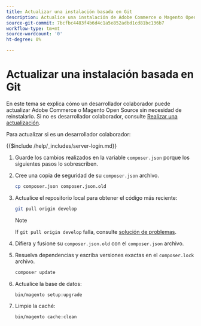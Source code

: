 ```yaml
---
title: Actualizar una instalación basada en Git
description: Actualice una instalación de Adobe Commerce o Magento Open Source que haya clonado desde un repositorio de Git.
source-git-commit: 7bcfbc4483f4b6d4c1a5e852adbd1cd81bc136b7
workflow-type: tm+mt
source-wordcount: '0'
ht-degree: 0%

---
```



# Actualizar una instalación basada en Git

En este tema se explica cómo un desarrollador colaborador puede actualizar Adobe Commerce o Magento Open Source sin necesidad de reinstalarlo. Si no es desarrollador colaborador, consulte [Realizar una actualización](../implementation/perform-upgrade.md).

Para actualizar si es un desarrollador colaborador:

{{$include /help/_includes/server-login.md}}

1. Guarde los cambios realizados en la variable `composer.json` porque los siguientes pasos lo sobrescriben.

1. Cree una copia de seguridad de su `composer.json` archivo.

   ```bash
   cp composer.json composer.json.old
   ```

1. Actualice el repositorio local para obtener el código más reciente:

   ```bash
   git pull origin develop
   ```

   >[!NOTE]
   >
   >If `git pull origin develop` falla, consulte [solución de problemas](https://support.magento.com/hc/en-us/articles/360034229872).

1. Difiera y fusione su `composer.json.old` con el `composer.json` archivo.

1. Resuelva dependencias y escriba versiones exactas en el `composer.lock` archivo.

   ```bash
   composer update
   ```

1. Actualice la base de datos:

   ```bash
   bin/magento setup:upgrade
   ```

1. Limpie la caché:

   ```bash
   bin/magento cache:clean
   ```
